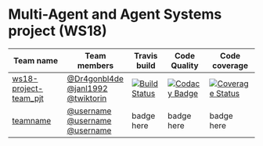 # Multi-Agent and Agent Systems project (WS18)

| Team name | Team members | Travis build | Code Quality | Code coverage |
| ----------| -------------| ------------ | ------------ | ------------- |
|[ws18-project-team_pjt](https://github.com/HBRS-MAAS/ws18-project-team_pjt) | [@Dr4gonbl4de](https://github.com/username/)<br> [@janl1992](https://github.com/janl1992/) <br> [@twiktorin](https://github.com/twiktorin/) | [![Build Status](https://travis-ci.org/HBRS-MAAS/ws18-project-team_pjt.svg?branch=master)](https://travis-ci.org/HBRS-MAAS/ws18-project-team_pjt) | [![Codacy Badge](https://api.codacy.com/project/badge/Grade/29f3800b2a30446a99b765b4984930d5)](https://www.codacy.com/app/pascalmaczey/ws18-project-team_pjt?utm_source=github.com&amp;utm_medium=referral&amp;utm_content=HBRS-MAAS/ws18-project-team_pjt&amp;utm_campaign=Badge_Grade) | [![Coverage Status](https://coveralls.io/repos/github/HBRS-MAAS/ws18-project-team_pjt/badge.svg?branch=master)](https://coveralls.io/github/HBRS-MAAS/ws18-project-team_pjt?branch=master) |
|[teamname](https://github.com/HBRS-MAAS/your-repo) | [@username](https://github.com/username/)<br> [@username](https://github.com/username/) <br> [@username](https://github.com/username/) | badge here | badge here | badge here |
